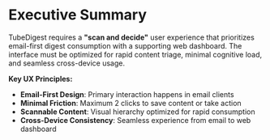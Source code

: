 # Executive Summary

TubeDigest requires a **"scan and decide"** user experience that prioritizes email-first digest consumption with a supporting web dashboard. The interface must be optimized for rapid content triage, minimal cognitive load, and seamless cross-device usage.

**Key UX Principles:**
- **Email-First Design**: Primary interaction happens in email clients
- **Minimal Friction**: Maximum 2 clicks to save content or take action
- **Scannable Content**: Visual hierarchy optimized for rapid consumption
- **Cross-Device Consistency**: Seamless experience from email to web dashboard

